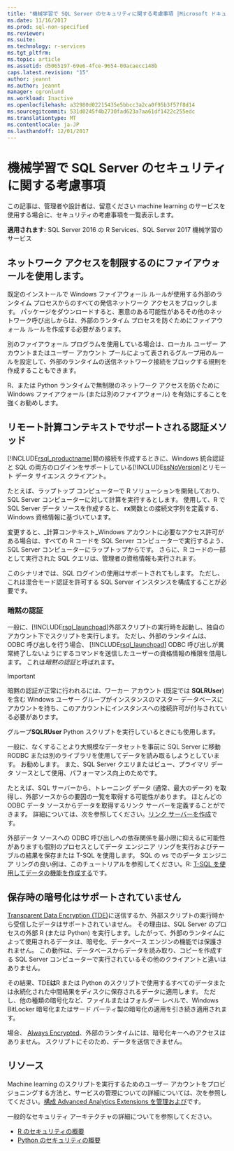 ```yaml
---
title: "機械学習で SQL Server のセキュリティに関する考慮事項 |Microsoft ドキュメント"
ms.date: 11/16/2017
ms.prod: sql-non-specified
ms.reviewer: 
ms.suite: 
ms.technology: r-services
ms.tgt_pltfrm: 
ms.topic: article
ms.assetid: d5065197-69e6-4fce-9654-00acaecc148b
caps.latest.revision: "15"
author: jeannt
ms.author: jeannt
manager: cgronlund
ms.workload: Inactive
ms.openlocfilehash: a32980d02215435e5bbcc3a2ca0f95b3f57f8d14
ms.sourcegitcommit: 531d0245f4b2730fad623a7aa61df1422c255edc
ms.translationtype: MT
ms.contentlocale: ja-JP
ms.lasthandoff: 12/01/2017
---
```

# <a name="security-considerations-for-machine-learning-in-sql-server"></a>機械学習で SQL Server のセキュリティに関する考慮事項

この記事は、管理者や設計者は、留意ください machine learning のサービスを使用する場合に、セキュリティの考慮事項を一覧表示します。

**適用されます:** SQL Server 2016 の R Services、SQL Server 2017 機械学習のサービス

## <a name="use-a-firewall-to-restrict-network-access"></a>ネットワーク アクセスを制限するのにファイアウォールを使用します。

既定のインストールで Windows ファイアウォール ルールが使用する外部のランタイム プロセスからのすべての発信ネットワーク アクセスをブロックします。 パッケージをダウンロードすると、悪意のある可能性があるその他のネットワーク呼び出しからは、外部のランタイム プロセスを防ぐためにファイアウォール ルールを作成する必要があります。

別のファイアウォール プログラムを使用している場合は、ローカル ユーザー アカウントまたはユーザー アカウント プールによって表されるグループ用のルールを設定して、外部のランタイムの送信ネットワーク接続をブロックする規則を作成することもできます。

R、または Python ランタイムで無制限のネットワーク アクセスを防ぐために Windows ファイアウォール (または別のファイアウォール) を有効にすることを強くお勧めします。

## <a name="authentication-methods-supported-for-remote-compute-contexts"></a>リモート計算コンテキストでサポートされる認証メソッド

[!INCLUDE[rsql_productname](../../includes/rsql-productname-md.md)]間の接続を作成するときに、Windows 統合認証と SQL の両方のログインをサポートしている[!INCLUDE[ssNoVersion](../../includes/ssnoversion-md.md)]とリモート データ サイエンス クライアント。

たとえば、ラップトップ コンピューターで R ソリューションを開発しており、SQL Server コンピューターに対して計算を実行するとします。 使用して、R で SQL Server データ ソースを作成すると、 **rx**関数との接続文字列を定義する、Windows 資格情報に基づいています。

変更すると、_計算コンテキスト_Windows アカウントに必要なアクセス許可がある場合は、すべての R コードを SQL Server コンピューターで実行するよう、SQL Server コンピューターにラップトップからです。 さらに、R コードの一部として実行された SQL クエリは、管理者の資格情報も実行されます。

このシナリオでは、SQL ログインの使用はサポートされてもします。 ただし、これは混合モード認証を許可する SQL Server インスタンスを構成することが必要です。

### <a name="implied-authentication"></a>暗黙の認証

 一般に、[!INCLUDE[rsql_launchpad](../../includes/rsql-launchpad-md.md)]外部スクリプトの実行時を起動し、独自のアカウント下でスクリプトを実行します。 ただし、外部のランタイムは、ODBC 呼び出しを行う場合、 [!INCLUDE[rsql_launchpad](../../includes/rsql-launchpad-md.md)] ODBC 呼び出しが異常終了しないようにするコマンドを送信したユーザーの資格情報の権限を借用します。 これは*暗黙の認証*と呼ばれます。
 
 > [!IMPORTANT]
 > 暗黙の認証が正常に行われるには、ワーカー アカウント (既定では **SQLRUser**) を含む Windows ユーザー グループがインスタンスのマスター データベースにアカウントを持ち、このアカウントにインスタンスへの接続許可が付与されている必要があります。
 > 
 > グループ**SQLRUser** Python スクリプトを実行しているときにも使用します。 

一般に、なくすることより大規模なデータセットを事前に SQL Server に移動 RODBC または別のライブラリを使用してデータを読み取るしようとしています。 お勧めします。 また、SQL Server クエリまたはビュー、プライマリ データ ソースとして使用、パフォーマンス向上のためです。 

たとえば、SQL サーバーから、トレーニング データ (通常、最大のデータ) を取得し、外部ソースからの要因の一覧を取得する可能性があります。 ほとんどの ODBC データ ソースからデータを取得するリンク サーバーを定義することができます。 詳細については、次を参照してください。[リンク サーバーを作成](https://docs.microsoft.com/sql/relational-databases/linked-servers/create-linked-servers-sql-server-database-engine)です。

外部データ ソースへの ODBC 呼び出しへの依存関係を最小限に抑えるに可能性がありますも個別のプロセスとしてデータ エンジニア リングを実行およびテーブルの結果を保存または T-SQL を使用します。 SQL の vs でのデータ エンジニア リングの良い例は、このチュートリアルを参照してください。R: [T-SQL を使用してデータの機能を作成する](../tutorials/sqldev-create-data-features-using-t-sql.md)です。

## <a name="no-support-for-encryption-at-rest"></a>保存時の暗号化はサポートされていません

[Transparent Data Encryption (TDE)](https://docs.microsoft.com/sql/relational-databases/security/encryption/transparent-data-encryption)に送信するか、外部スクリプトの実行時から受信したデータはサポートされていません。 その理由は、SQL Server のプロセスの外部 R (または Python) を実行します。したがって、外部のランタイムによって使用されるデータは、暗号化、データベース エンジンの機能では保護されません。  この動作は、データベースからデータを読み取り、コピーを作成する SQL Server コンピューターで実行されているその他のクライアントと違いはありません。

その結果、TDE**は**R または Python のスクリプトで使用するすべてのデータまたは永続化された中間結果をディスクに保存されるデータに適用します。 ただし、他の種類の暗号化など、ファイルまたはフォルダー レベルで、Windows BitLocker 暗号化またはサード パーティ製の暗号化の適用を引き続き適用されます。

場合、 [Always Encrypted](https://docs.microsoft.com/sql/relational-databases/security/encryption/overview-of-key-management-for-always-encrypted)、外部のランタイムには、暗号化キーへのアクセスはありません。 スクリプトにそのため、データを送信できません。

## <a name="resources"></a>リソース

Machine learning のスクリプトを実行するためのユーザー アカウントをプロビジョニングする方法と、サービスの管理についての詳細については、次を参照してください。[構成 Advanced Analytics Extensions を管理および](../../advanced-analytics/r/configure-and-manage-advanced-analytics-extensions.md)です。

一般的なセキュリティ アーキテクチャの詳細についてを参照してください。

+ [R のセキュリティの概要](security-overview-sql-server-r.md)
+ [Python のセキュリティの概要](../python/security-overview-sql-server-python-services.md)
